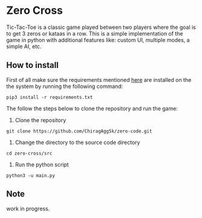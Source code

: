 # Zero Cross

Tic-Tac-Toe is a classic game played between two players where the goal is to get 3 zeros or kataas in a row.
This is a simple implementation of the game in python with additional features like: custom UI, multiple modes, a simple AI, etc.

## How to install

First of all make sure the requirements mentioned [here](requirements.txt) are installed on the the system by running the following command:
```
pip3 install -r requirements.txt
```

The follow the steps below to clone the repository and run the game:
1. Clone the repository
```
git clone https://github.com/ChiragAgg5k/zero-code.git
```
1. Change the directory to the source code directory
```
cd zero-cross/src
```
1. Run the python script
```
python3 -u main.py
```

## Note

work in progress.